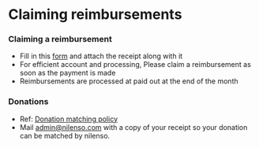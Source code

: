 # Claiming reimbursements

### Claiming a reimbursement <a href="#claiming-a-reimbursement-using-kulu" id="claiming-a-reimbursement-using-kulu"></a>

* Fill in this [form](https://docs.google.com/forms/d/e/1FAIpQLSchvhzwBAcUXrZfH3dq7einvmpLqqZFzBBE1FzV4IY2whAyYA/viewform?pli=1) and attach the receipt along with it
* For efficient account and processing, Please claim a reimbursement as soon as the payment is made
* Reimbursements are processed at paid out at the end of the month

### Donations <a href="#donations" id="donations"></a>

* Ref: [Donation matching policy](https://app.gitbook.com/@nilenso/s/playbook/policy/tbd-donation)
* Mail admin@nilenso.com with a copy of your receipt so your donation can be matched by nilenso.
